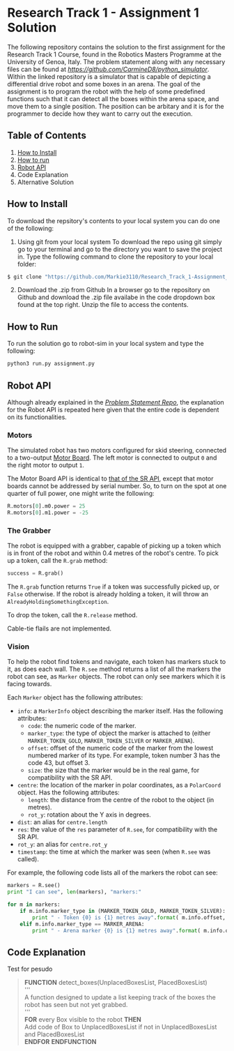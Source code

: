 Research Track 1 - Assignment 1 Solution
================================
The following repository contains the solution to the first assignment for the Research Track 1 Course, found in the Robotics Masters Programme at the University of Genoa, Italy. The problem statement along with any necessary files can be found at *https://github.com/CarmineD8/python_simulator*. Within the linked repository is a simulator that is capable of depicting a differential drive robot and some boxes in an arena. The goal of the assignment is to program the robot with the help of some predefined functions such that it can detect all the boxes within the arena space, and move them to a single position. The position can be arbitary and it is for the programmer to decide how they want to carry out the execution.

Table of Contents
----------------------
1. [How to Install](https://github.com/Markie3110/Research_Track_1-Assignment_1/tree/master#how-to-install)
2. [How to run](https://github.com/Markie3110/Research_Track_1-Assignment_1/tree/master#how-to-run)
3. [Robot API](https://github.com/Markie3110/Research_Track_1-Assignment_1/tree/master#robot-api)
4. Code Explanation
5. Alternative Solution

How to Install
----------------------
To download the repsitory's contents to your local system you can do one of the following:

1. Using git from your local system
To download the repo using git simply go to your terminal and go to the directory you want to save the project in. Type the following command to clone the repository to your local folder:
```bash
$ git clone "https://github.com/Markie3110/Research_Track_1-Assignment_1"
```

2. Download the .zip from Github
In a browser go to the repository on Github and download the .zip file availabe in the code dropdown box found at the top right. Unzip the file to access the contents.

How to Run
----------------------
To run the solution go to robot-sim in your local system and type the following:
```bash
python3 run.py assignment.py
```

Robot API
---------

Although already explained in the *[Problem Statement Repo](https://github.com/CarmineD8/python_simulator)*, the explanation for the Robot API is repeated here given that the entire code is dependent on its functionalities. 

### Motors ###

The simulated robot has two motors configured for skid steering, connected to a two-output [Motor Board](https://studentrobotics.org/docs/kit/motor_board). The left motor is connected to output `0` and the right motor to output `1`.

The Motor Board API is identical to [that of the SR API](https://studentrobotics.org/docs/programming/sr/motors/), except that motor boards cannot be addressed by serial number. So, to turn on the spot at one quarter of full power, one might write the following:

```python
R.motors[0].m0.power = 25
R.motors[0].m1.power = -25
```

### The Grabber ###

The robot is equipped with a grabber, capable of picking up a token which is in front of the robot and within 0.4 metres of the robot's centre. To pick up a token, call the `R.grab` method:

```python
success = R.grab()
```

The `R.grab` function returns `True` if a token was successfully picked up, or `False` otherwise. If the robot is already holding a token, it will throw an `AlreadyHoldingSomethingException`.

To drop the token, call the `R.release` method.

Cable-tie flails are not implemented.

### Vision ###

To help the robot find tokens and navigate, each token has markers stuck to it, as does each wall. The `R.see` method returns a list of all the markers the robot can see, as `Marker` objects. The robot can only see markers which it is facing towards.

Each `Marker` object has the following attributes:

* `info`: a `MarkerInfo` object describing the marker itself. Has the following attributes:
  * `code`: the numeric code of the marker.
  * `marker_type`: the type of object the marker is attached to (either `MARKER_TOKEN_GOLD`, `MARKER_TOKEN_SILVER` or `MARKER_ARENA`).
  * `offset`: offset of the numeric code of the marker from the lowest numbered marker of its type. For example, token number 3 has the code 43, but offset 3.
  * `size`: the size that the marker would be in the real game, for compatibility with the SR API.
* `centre`: the location of the marker in polar coordinates, as a `PolarCoord` object. Has the following attributes:
  * `length`: the distance from the centre of the robot to the object (in metres).
  * `rot_y`: rotation about the Y axis in degrees.
* `dist`: an alias for `centre.length`
* `res`: the value of the `res` parameter of `R.see`, for compatibility with the SR API.
* `rot_y`: an alias for `centre.rot_y`
* `timestamp`: the time at which the marker was seen (when `R.see` was called).

For example, the following code lists all of the markers the robot can see:

```python
markers = R.see()
print "I can see", len(markers), "markers:"

for m in markers:
    if m.info.marker_type in (MARKER_TOKEN_GOLD, MARKER_TOKEN_SILVER):
        print " - Token {0} is {1} metres away".format( m.info.offset, m.dist )
    elif m.info.marker_type == MARKER_ARENA:
        print " - Arena marker {0} is {1} metres away".format( m.info.offset, m.dist )
```

Code Explanation
----------------------
Test for pesudo
>   **FUNCTION** detect_boxes(UnplacedBoxesList, PlacedBoxesList)  
>       '''  
>	      A function designed to update a list keeping track of the boxes the robot has seen but not yet grabbed.  
>	      '''  
>	      **FOR** every Box visible to the robot **THEN**  
>		          Add code of Box to UnplacedBoxesList if not in UnplacedBoxesList and PlacedBoxesList  
>	      **ENDFOR**
>   **ENDFUNCTION**
